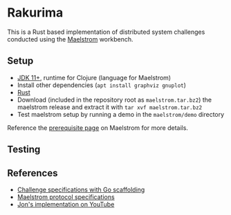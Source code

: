 # Rakurima

This is a Rust based implementation of distributed system challenges conducted using the [Maelstrom](https://github.com/jepsen-io/maelstrom/tree/main) workbench.

## Setup
* [JDK 11+](https://docs.aws.amazon.com/corretto/latest/corretto-17-ug/downloads-list.html), runtime for Clojure (language for Maelstrom)
* Install other dependencies (`apt install graphviz gnuplot`)
* [Rust](https://www.rust-lang.org/tools/install)
* Download (included in the repository root as `maelstrom.tar.bz2`) the maelstrom release and extract it with `tar xvf maelstrom.tar.bz2`
* Test maelstrom setup by running a demo in the `maelstrom/demo` directory

Reference the [prerequisite page](https://github.com/jepsen-io/maelstrom/blob/main/doc/01-getting-ready/index.md#prerequisites) on Maelstrom for more details.

## Testing

## References
* [Challenge specifications with Go scaffolding](https://fly.io/dist-sys/1/)
* [Maelstrom protocol specifications](https://github.com/jepsen-io/maelstrom/blob/main/doc/protocol.md)
* [Jon's implementation on YouTube](https://www.youtube.com/watch?v=gboGyccRVXI)
